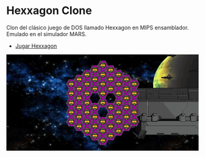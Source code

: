 # Hexxagon Clone #
Clon del clásico juego de DOS llamado Hexxagon en MIPS ensamblador.
Emulado en el simulador MARS.
* [Jugar Hexxagon](https://hexxagon.com/)


![Hexxagon Screenshot](https://github.com/luisloyola/HexxagonClone/blob/master/Sprites/Hexxagon.jpg)
